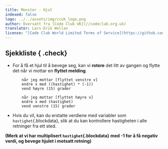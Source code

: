 ```yaml
---
title: Monster - Hjul
indexed: false
logo: ../../assets/img/ccuk_logo.png
author: Oversatt fra [Code Club UK](//codeclub.org.uk)
translator: Lars-Erik Wollan
license: "[Code Club World Limited Terms of Service](https://github.com/CodeClub/scratch-curriculum/blob/master/LICENSE.md)"
---
```


## Sjekkliste { .check}

+ For å få et hjul til å bevege seg, kan vi **rotere** det litt av
  gangen og flytte det når vi mottar en **flyttet melding**.

    ```blocks
        når jeg mottar [flyttet venstre v]
        endre x med ((hastighet) * (-1))
        vend høyre (15) grader

        når jeg mottar [flyttet høyre v]
        endre x med (hastighet)
        vend venstre (15) grader
    ```

+ Hvis du vil, kan du erstatte verdiene med variabler som
  `hastighet`{.blockdata}, slik at du kan kontrollere hastigheten i
  alle retninger fra ett sted.

**(Merk at vi har multiplisert `hastighet`{.blockdata} med -1 for å få
  negativ verdi, og bevege hjulet i motsatt retning)**
